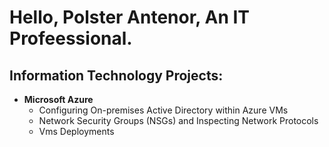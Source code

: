 # Hello, Polster Antenor, An IT Profeessional.


<h2> Information Technology Projects:</h2>


- <b>Microsoft Azure</b>
  - Configuring On-premises Active Directory within Azure VMs
  - Network Security Groups (NSGs) and Inspecting Network Protocols
  - Vms Deployments




